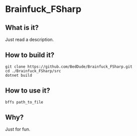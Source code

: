 # Brainfuck_FSharp
## What is it?
Just read a description.
## How to build it?
    git clone https://github.com/BedDude/Brainfuck_FSharp.git
    cd ./Brainfuck_FSharp/src
    dotnet build
## How to use it?

    bffs path_to_file

## Why?
Just for fun.

